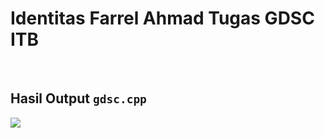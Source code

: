 # Identitas Farrel Ahmad Tugas GDSC ITB

<br>

## Hasil Output `gdsc.cpp`
![](https://i.ibb.co/jJHxSHr/Screenshot-from-2021-10-02-22-58-38.png)
